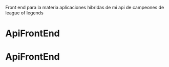 Front end para la materia aplicaciones hibridas de mi api de campeones de league of legends
# ApiFrontEnd
# ApiFrontEnd
